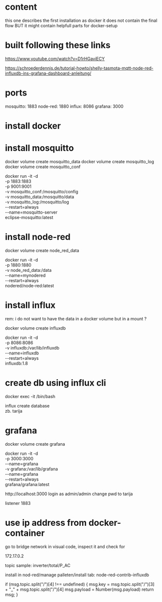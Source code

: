 # content
this one describes the first installation as docker
it does not contain the final flow BUT it might contain helpfull parts for docker-setup 

# built following these links
https://www.youtube.com/watch?v=D1rHGaviECY

https://schroederdennis.de/tutorial-howto/shelly-tasmota-mqtt-node-red-influxdb-ins-grafana-dashboard-anleitung/

# ports
mosquitto: 1883
node-red: 1880
influx: 8086
grafana: 3000

# install docker

# install mosquitto
docker volume create mosquitto_data
docker volume create mosquitto_log
docker volume create mosquitto_conf
 
docker run -it -d \
    -p 1883:1883 \
    -p 9001:9001 \
    -v mosquitto_conf:/mosquitto/config \
    -v mosquitto_data:/mosquitto/data \
    -v mosquitto_log:/mosquitto/log \
    --restart=always \
    --name=mosquitto-server \
    eclipse-mosquitto:latest


# install node-red
docker volume create node_red_data

docker run -it -d \
    -p 1880:1880 \
    -v node_red_data:/data \
    --name=mynodered \
    --restart=always \
    nodered/node-red:latest

# install influx
rem: i do not want to have the data in a docker volume but in a mount ?

docker volume create influxdb
 
docker run -it -d \
    -p 8086:8086 \
    -v influxdb:/var/lib/influxdb \
    --name=influxdb \
    --restart=always \
    influxdb:1.8

# create db using influx cli
docker exec -it <ID> /bin/bash
 
influx 
create database <DATENBANKNAME>   
zb. tarija


# grafana
docker volume create grafana
 
docker run -it -d \
    -p 3000:3000 \
    --name=grafana \
    -v grafana:/var/lib/grafana \
    --name=grafana \
    --restart=always \
    grafana/grafana:latest

http://localhost:3000
login as admin/admin
change pwd to tarija



listener 1883

# use ip address from docker-container
go to bridge network in visual code, inspect it and check for

172.17.0.2

topic sample:
inverter/total/P_AC

install in nod-red/manage palleten/install tab:
node-red-contrib-influxdb

if (msg.topic.split("/")[4] !== undefined) {
    msg.key = msg.topic.split("/")[3] + "_" + msg.topic.split("/")[4]
    msg.payload = Number(msg.payload)
    return msg;
}





